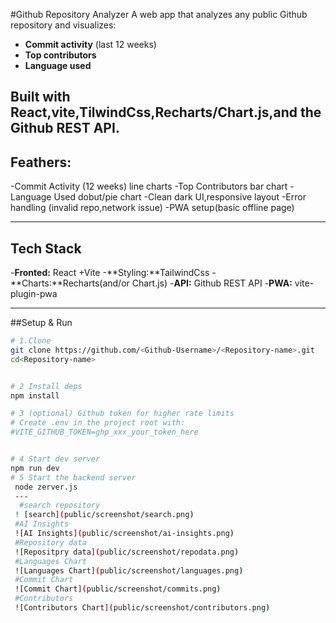 #Github Repository Analyzer
 A web app that analyzes any public Github repository and visualizes:
 - **Commit activity** (last 12 weeks)
 - **Top contributors**
 - **Language used**

 Built with **React**,**vite**,**TilwindCss**,**Recharts/Chart.js**,and the **Github REST API**.
 ---
 ## Feathers:
 -Commit Activity (12 weeks) line charts
 -Top Contributors bar chart
 -Language Used dobut/pie chart
 -Clean dark UI,responsive layout
 -Error handling (invalid repo,network issue)
 -PWA setup(basic offline page)

 ---

 ## Tech Stack

 -**Fronted:** React +Vite
 -**Styling:**TailwindCss
 -**Charts:**Recharts(and/or Chart.js)
 -**API:** Github REST API
 -**PWA:** vite-plugin-pwa

 ---

 ##Setup & Run

 ```bash
 # 1.Clone
 git clone https://github.com/<Github-Username>/<Repository-name>.git
 cd<Repository-name>


 # 2 Install deps
 npm install

 # 3 (optional) Github token for higher rate limits
 # Create .env in the project root with:
 #VITE_GITHUB_TOKEN=ghp_xxx_your_token_here


 # 4 Start dev server
 npm run dev
 # 5 Start the backend server
  node zerver.js
  ---
   #search repository
  ! [search](public/screenshot/search.png)
  #AI Insights
  ![AI Insights](public/screenshot/ai-insights.png)
  #Repository data
  ![Repositpry data](public/screenshot/repodata.png)
  #Languages Chart
  ![Languages Chart](public/screenshot/languages.png)
  #Commit Chart
  ![Commit Chart](public/screenshot/commits.png)
  #Contributors
  ![Contributors Chart](public/screenshot/contributors.png)

